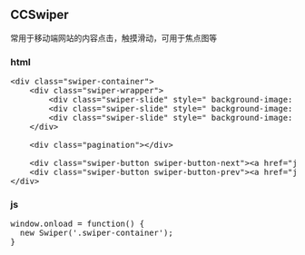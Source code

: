 ## CCSwiper 
常用于移动端网站的内容点击，触摸滑动，可用于焦点图等



### html
<pre>
&lt;div class="swiper-container"&gt;
	&lt;div class="swiper-wrapper"&gt;
		&lt;div class="swiper-slide" style=" background-image: url(./slideshow/1.jpg)"&gt;&lt;/div&gt;
		&lt;div class="swiper-slide" style=" background-image: url(./slideshow/2.jpg)"&gt;&lt;/div&gt;
		&lt;div class="swiper-slide" style=" background-image: url(./slideshow/3.jpg)"&gt;&lt;/div&gt;
	&lt;/div&gt;
	
	&lt;div class="pagination"&gt;&lt;/div&gt;
	
	&lt;div class="swiper-button swiper-button-next"&gt;&lt;a href="javascript:;"&gt;&lt;span class="icon-wrap"&gt;&lt;/span&gt;&lt;/a&gt;&lt;/div&gt;
	&lt;div class="swiper-button swiper-button-prev"&gt;&lt;a href="javascript:;"&gt;&lt;span class="icon-wrap"&gt;&lt;/span&gt;&lt;/a&gt;&lt;/div&gt;
&lt;/div&gt;
</pre>

### js
<pre>
window.onload = function() {
  new Swiper('.swiper-container'); 
}
</pre>